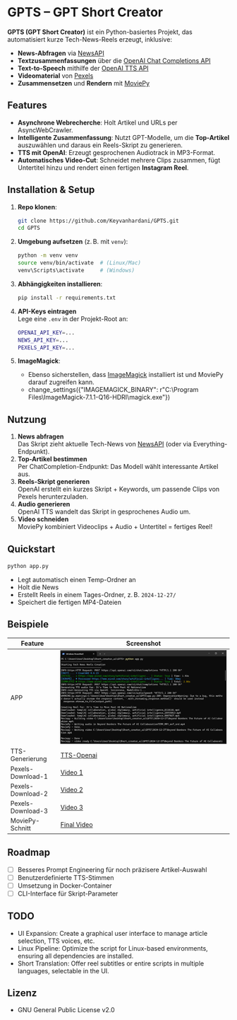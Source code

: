 # GPTS – GPT Short Creator

**GPTS (GPT Short Creator)** ist ein Python-basiertes Projekt, das automatisiert kurze Tech-News-Reels erzeugt, inklusive:
- **News-Abfragen** via [NewsAPI](https://newsapi.org/)
- **Textzusammenfassungen** über die [OpenAI Chat Completions API](https://platform.openai.com/docs/api-reference/chat/)
- **Text-to-Speech** mithilfe der [OpenAI TTS API](https://platform.openai.com/docs/api-reference/audio/createSpeech)
- **Videomaterial** von [Pexels](https://www.pexels.com/)
- **Zusammensetzen** und **Rendern** mit [MoviePy](https://zulko.github.io/moviepy/)

## Features

- **Asynchrone Webrecherche**: Holt Artikel und URLs per AsyncWebCrawler.
- **Intelligente Zusammenfassung**: Nutzt GPT-Modelle, um die **Top-Artikel** auszuwählen und daraus ein Reels-Skript zu generieren.
- **TTS mit OpenAI**: Erzeugt gesprochenen Audiotrack in MP3-Format.
- **Automatisches Video-Cut**: Schneidet mehrere Clips zusammen, fügt Untertitel hinzu und rendert einen fertigen **Instagram Reel**.

## Installation & Setup

1. **Repo klonen**:
   ```bash
   git clone https://github.com/Keyvanhardani/GPTS.git
   cd GPTS
   ```
2. **Umgebung aufsetzen** (z. B. mit `venv`):
   ```bash
   python -m venv venv
   source venv/bin/activate  # (Linux/Mac)
   venv\Scripts\activate     # (Windows)
   ```
3. **Abhängigkeiten installieren**:
   ```bash
   pip install -r requirements.txt
   ```
4. **API-Keys eintragen**  
   Lege eine `.env` in der Projekt-Root an:
   ```bash
   OPENAI_API_KEY=...
   NEWS_API_KEY=...
   PEXELS_API_KEY=...
   ```

5. **ImageMagick**:
   - Ebenso sicherstellen, dass [ImageMagick](https://imagemagick.org/) installiert ist und MoviePy darauf zugreifen kann.
   - change_settings({"IMAGEMAGICK_BINARY": r"C:\Program Files\ImageMagick-7.1.1-Q16-HDRI\magick.exe"})

## Nutzung

1. **News abfragen**  
   Das Skript zieht aktuelle Tech-News von [NewsAPI](https://newsapi.org/) (oder via Everything-Endpunkt).
2. **Top-Artikel bestimmen**  
   Per ChatCompletion-Endpunkt: Das Modell wählt interessante Artikel aus.
3. **Reels-Skript generieren**  
   OpenAI erstellt ein kurzes Skript + Keywords, um passende Clips von Pexels herunterzuladen.
4. **Audio generieren**  
   OpenAI TTS wandelt das Skript in gesprochenes Audio um.
5. **Video schneiden**  
   MoviePy kombiniert Videoclips + Audio + Untertitel = fertiges Reel!

## Quickstart

```bash
python app.py
```
- Legt automatisch einen Temp-Ordner an
- Holt die News
- Erstellt Reels in einem Tages-Ordner, z. B. `2024-12-27/`
- Speichert die fertigen MP4-Dateien

## Beispiele

| Feature | Screenshot |
|---------|-----------|
| APP | ![Screenshot](screenshot.png) |
| TTS-Generierung | [TTS-Openai](temp/tts-openai.mp3) |
| Pexels-Download-1 | [Video 1](temp/AI-01.mp4) | 
| Pexels-Download-2 | [Video 2](temp/AI-02.mp4) |  
| Pexels-Download-3 | [Video 3](temp/AI-03.mp4) |
| MoviePy-Schnitt | [Final Video](2024-12-27/AI.mp4) |

## Roadmap

- [ ] Besseres Prompt Engineering für noch präzisere Artikel-Auswahl  
- [ ] Benutzerdefinierte TTS-Stimmen  
- [ ] Umsetzung in Docker-Container  
- [ ] CLI-Interface für Skript-Parameter

## TODO
- UI Expansion: Create a graphical user interface to manage article selection, TTS voices, etc.
- Linux Pipeline: Optimize the script for Linux-based environments, ensuring all dependencies are installed.
- Short Translation: Offer reel subtitles or entire scripts in multiple languages, selectable in the UI.

## Lizenz

- GNU General Public License v2.0 
